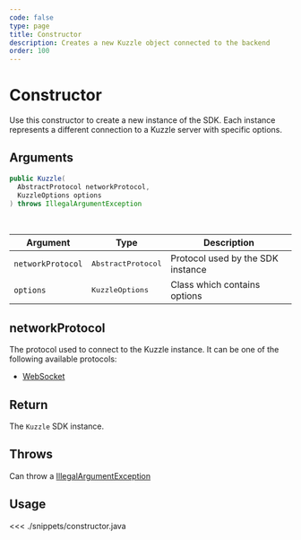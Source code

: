 ```yaml
---
code: false
type: page
title: Constructor 
description: Creates a new Kuzzle object connected to the backend
order: 100
---
```


# Constructor

Use this constructor to create a new instance of the SDK.
Each instance represents a different connection to a Kuzzle server with specific options.

## Arguments

```java
public Kuzzle(
  AbstractProtocol networkProtocol,
  KuzzleOptions options
) throws IllegalArgumentException
```

<br/>

| Argument   | Type                | Description                       |
| ---------- | ------------------- | --------------------------------- |
| `networkProtocol` | <pre>AbstractProtocol</pre> | Protocol used by the SDK instance |
| `options` | <pre>KuzzleOptions</pre> | Class which contains options |

## networkProtocol

The protocol used to connect to the Kuzzle instance.
It can be one of the following available protocols:

- [WebSocket](/sdk/java/3/protocols/websocket)

## Return

The `Kuzzle` SDK instance.

## Throws

Can throw a [IllegalArgumentException](/sdk/java/3/exceptions/illegal-argument-exception)

## Usage

<<< ./snippets/constructor.java